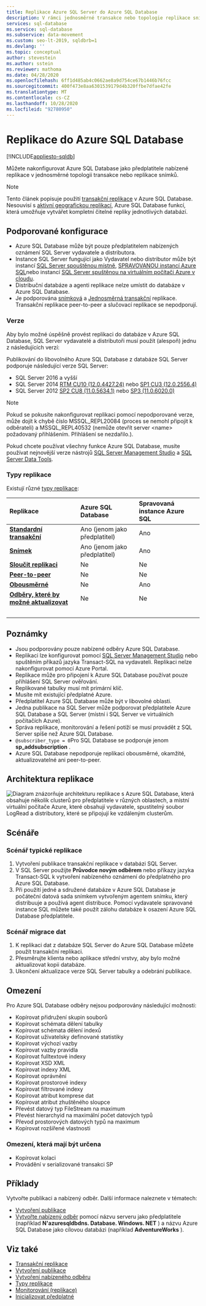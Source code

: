 ```yaml
---
title: Replikace Azure SQL Server do Azure SQL Database
description: V rámci jednosměrné transakce nebo topologie replikace snímků můžete nakonfigurovat databázi v Azure SQL Database jako předplatitele nabízených oznámení.
services: sql-database
ms.service: sql-database
ms.subservice: data-movement
ms.custom: seo-lt-2019, sqldbrb=1
ms.devlang: ''
ms.topic: conceptual
author: stevestein
ms.author: sstein
ms.reviewer: mathoma
ms.date: 04/28/2020
ms.openlocfilehash: 6ff1d485ab4c0662ae8a9d754ce67b1446b76fcc
ms.sourcegitcommit: 400f473e8aa6301539179d4b320ffbe7dfae42fe
ms.translationtype: MT
ms.contentlocale: cs-CZ
ms.lasthandoff: 10/28/2020
ms.locfileid: "92780950"
---
```

# <a name="replication-to-azure-sql-database"></a>Replikace do Azure SQL Database
[!INCLUDE[appliesto-sqldb](../includes/appliesto-sqldb.md)]

Můžete nakonfigurovat Azure SQL Database jako předplatitele nabízené replikace v jednosměrné topologii transakce nebo replikace snímků.

> [!NOTE]
> Tento článek popisuje použití [transakční replikace](/sql/relational-databases/replication/transactional/transactional-replication) v Azure SQL Database. Nesouvisí s [aktivní geografickou replikací](./active-geo-replication-overview.md), Azure SQL Database funkcí, která umožňuje vytvářet kompletní čitelné repliky jednotlivých databází.

## <a name="supported-configurations"></a>Podporované konfigurace
  
- Azure SQL Database může být pouze předplatitelem nabízených oznámení SQL Server vydavatele a distributora.  
- Instance SQL Server fungující jako Vydavatel nebo distributor může být instancí [SQL Server spouštěnou místně](https://www.microsoft.com/sql-server/sql-server-downloads), [SPRAVOVANOU instancí Azure SQL](../managed-instance/instance-create-quickstart.md)nebo instancí [SQL Server spuštěnou na virtuálním počítači Azure v cloudu](../virtual-machines/windows/sql-vm-create-portal-quickstart.md). 
- Distribuční databáze a agenti replikace nelze umístit do databáze v Azure SQL Database.  
- Je podporována [snímková](/sql/relational-databases/replication/snapshot-replication) a [Jednosměrná transakční](/sql/relational-databases/replication/transactional/transactional-replication) replikace. Transakční replikace peer-to-peer a slučovací replikace se nepodporují.

### <a name="versions"></a>Verze  

Aby bylo možné úspěšně provést replikaci do databáze v Azure SQL Database, SQL Server vydavatelé a distributoři musí použít (alespoň) jednu z následujících verzí:

Publikování do libovolného Azure SQL Database z databáze SQL Server podporuje následující verze SQL Server:

- SQL Server 2016 a vyšší
- SQL Server 2014 [RTM CU10 (12.0.4427.24)](https://support.microsoft.com/help/3094220/cumulative-update-10-for-sql-server-2014) nebo [SP1 CU3 (12.0.2556.4)](https://support.microsoft.com/help/3094221/cumulative-update-3-for-sql-server-2014-service-pack-1)
- SQL Server 2012 [SP2 CU8 (11.0.5634.1)](https://support.microsoft.com/help/3082561/cumulative-update-8-for-sql-server-2012-sp2) nebo [SP3 (11.0.6020.0)](https://www.microsoft.com/download/details.aspx?id=49996)

> [!NOTE]
> Pokud se pokusíte nakonfigurovat replikaci pomocí nepodporované verze, může dojít k chybě číslo MSSQL_REPL20084 (proces se nemohl připojit k odběrateli) a MSSQL_REPL40532 (nemůže otevřít server \<name> požadovaný přihlášením. Přihlášení se nezdařilo.).  

Pokud chcete používat všechny funkce Azure SQL Database, musíte používat nejnovější verze nástrojů [SQL Server Management Studio](/sql/ssms/download-sql-server-management-studio-ssms) a [SQL Server Data Tools](/sql/ssdt/download-sql-server-data-tools-ssdt).  

### <a name="types-of-replication"></a>Typy replikace

Existují různé [typy replikace](/sql/relational-databases/replication/types-of-replication):

| Replikace | Azure SQL Database | Spravovaná instance Azure SQL |
| :----| :------------- | :--------------- |
| [**Standardní transakční**](/sql/relational-databases/replication/transactional/transactional-replication) | Ano (jenom jako předplatitel) | Ano | 
| [**Snímek**](/sql/relational-databases/replication/snapshot-replication) | Ano (jenom jako předplatitel) | Ano|
| [**Sloučit replikaci**](/sql/relational-databases/replication/merge/merge-replication) | Ne | Ne|
| [**Peer-to-peer**](/sql/relational-databases/replication/transactional/peer-to-peer-transactional-replication) | Ne | Ne|
| [**Obousměrné**](/sql/relational-databases/replication/transactional/bidirectional-transactional-replication) | Ne | Ano|
| [**Odběry, které by možné aktualizovat**](/sql/relational-databases/replication/transactional/updatable-subscriptions-for-transactional-replication) | Ne | Ne|
| &nbsp; | &nbsp; | &nbsp; |

  
## <a name="remarks"></a>Poznámky

- Jsou podporovány pouze nabízené odběry Azure SQL Database.  
- Replikaci lze konfigurovat pomocí [SQL Server Management Studio](/sql/ssms/download-sql-server-management-studio-ssms) nebo spuštěním příkazů jazyka Transact-SQL na vydavateli. Replikaci nelze nakonfigurovat pomocí Azure Portal.  
- Replikace může pro připojení k Azure SQL Database používat pouze přihlášení SQL Server ověřování.
- Replikované tabulky musí mít primární klíč.  
- Musíte mít existující předplatné Azure.  
- Předplatitel Azure SQL Database může být v libovolné oblasti.  
- Jedna publikace na SQL Server může podporovat předplatitele Azure SQL Database a SQL Server (místní i SQL Server ve virtuálních počítačích Azure).  
- Správa replikace, monitorování a řešení potíží se musí provádět z SQL Server spíše než Azure SQL Database.  
- `@subscriber_type = 0`Pro SQL Database se podporuje jenom **sp_addsubscription** .  
- Azure SQL Database nepodporuje replikaci obousměrné, okamžité, aktualizovatelné ani peer-to-peer.

## <a name="replication-architecture"></a>Architektura replikace  

![Diagram znázorňuje architekturu replikace s Azure SQL Database, která obsahuje několik clusterů pro předplatitele v různých oblastech, a místní virtuální počítače Azure, které obsahují vydavatele, spustitelný soubor LogRead a distributory, které se připojují ke vzdáleným clusterům.](./media/replication-to-sql-database/replication-to-sql-database.png)  

## <a name="scenarios"></a>Scénáře  

### <a name="typical-replication-scenario"></a>Scénář typické replikace  

1. Vytvoření publikace transakční replikace v databázi SQL Server.  
2. V SQL Server použijte **Průvodce novým odběrem** nebo příkazy jazyka Transact-SQL k vytvoření nabízeného oznámení do předplatného pro Azure SQL Database.  
3. Při použití jedné a sdružené databáze v Azure SQL Database je počáteční datová sada snímkem vytvořeným agentem snímku, který distribuuje a používá agent distribuce. Pomocí vydavatele spravované instance SQL můžete také použít zálohu databáze k osazení Azure SQL Database předplatitele.

### <a name="data-migration-scenario"></a>Scénář migrace dat  

1. K replikaci dat z databáze SQL Server do Azure SQL Database můžete použít transakční replikaci.  
2. Přesměrujte klienta nebo aplikace střední vrstvy, aby bylo možné aktualizovat kopii databáze.  
3. Ukončení aktualizace verze SQL Server tabulky a odebrání publikace.  

## <a name="limitations"></a>Omezení

Pro Azure SQL Database odběry nejsou podporovány následující možnosti:

- Kopírovat přidružení skupin souborů  
- Kopírovat schémata dělení tabulky  
- Kopírovat schémata dělení indexů  
- Kopírovat uživatelsky definované statistiky  
- Kopírovat výchozí vazby  
- Kopírovat vazby pravidla  
- Kopírovat fulltextové indexy  
- Kopírovat XSD XML  
- Kopírovat indexy XML  
- Kopírovat oprávnění  
- Kopírovat prostorové indexy  
- Kopírovat filtrované indexy  
- Kopírovat atribut komprese dat  
- Kopírovat atribut zhuštěného sloupce  
- Převést datový typ FileStream na maximum  
- Převést hierarchyid na maximální počet datových typů  
- Převod prostorových datových typů na maximum  
- Kopírovat rozšířené vlastnosti  

### <a name="limitations-to-be-determined"></a>Omezení, která mají být určena

- Kopírovat kolaci  
- Provádění v serializované transakci SP  

## <a name="examples"></a>Příklady

Vytvořte publikaci a nabízený odběr. Další informace naleznete v tématech:
  
- [Vytvoření publikace](/sql/relational-databases/replication/publish/create-a-publication)
- [Vytvořte nabízený odběr](/sql/relational-databases/replication/create-a-push-subscription/) pomocí názvu serveru jako předplatitele (například **N'azuresqldbdns. Database. Windows. NET** ) a názvu Azure SQL Database jako cílovou databázi (například **AdventureWorks** ).  

## <a name="see-also"></a>Viz také  

- [Transakční replikace](../managed-instance/replication-transactional-overview.md)
- [Vytvoření publikace](/sql/relational-databases/replication/publish/create-a-publication)
- [Vytvoření nabízeného odběru](/sql/relational-databases/replication/create-a-push-subscription/)
- [Typy replikace](/sql/relational-databases/replication/types-of-replication)
- [Monitorování (replikace)](/sql/relational-databases/replication/monitor/monitoring-replication)
- [Inicializovat předplatné](/sql/relational-databases/replication/initialize-a-subscription)